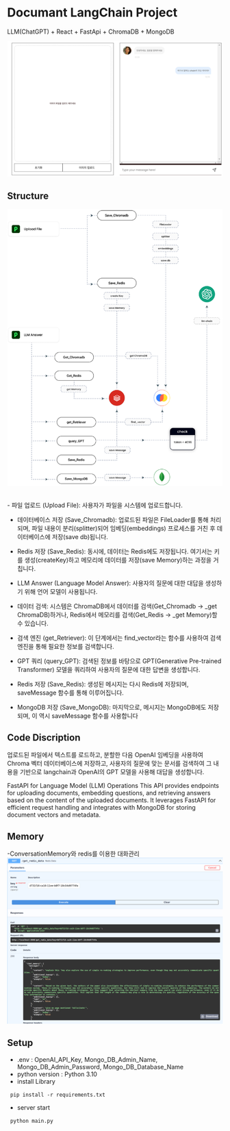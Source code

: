 # Documant LangChain Project
LLM(ChatGPT) + React + FastApi + ChromaDB + MongoDB

![Alt text](server/upload/sample2.png)

## Structure
![Alt text](server/upload/sample03.png)

<br/>
- 파일 업로드 (Upload File): 
사용자가 파일을 시스템에 업로드합니다.

- 데이터베이스 저장 (Save_Chromadb): 
업로드된 파일은 FileLoader를 통해 처리되며, 파일 내용이 분리(splitter)되어 임베딩(embeddings) 프로세스를 거친 후 데이터베이스에 저장(save db)됩니다.

- Redis 저장 (Save_Redis): 
동시에, 데이터는 Redis에도 저장됩니다. 여기서는 키를 생성(createKey)하고 메모리에 데이터를 저장(save Memory)하는 과정을 거칩니다.

- LLM Answer (Language Model Answer): 
사용자의 질문에 대한 대답을 생성하기 위해 언어 모델이 사용됩니다.

- 데이터 검색: 
시스템은 ChromaDB에서 데이터를 검색(Get_Chromadb -> _get ChromaDB)하거나, Redis에서 메모리를 검색(Get_Redis -> _get Memory)할 수 있습니다.

- 검색 엔진 (get_Retriever): 
이 단계에서는 find_vector라는 함수를 사용하여 검색 엔진을 통해 필요한 정보를 검색합니다.

- GPT 쿼리 (query_GPT): 
검색된 정보를 바탕으로 GPT(Generative Pre-trained Transformer) 모델을 쿼리하여 사용자의 질문에 대한 답변을 생성합니다.

- Redis 저장 (Save_Redis): 
생성된 메시지는 다시 Redis에 저장되며, saveMessage 함수를 통해 이루어집니다.

- MongoDB 저장 (Save_MongoDB): 
마지막으로, 메시지는 MongoDB에도 저장되며, 이 역시 saveMessage 함수를 사용합니다


## Code Discription
업로드된 파일에서 텍스트를 로드하고, 분할한 다음 OpenAI 임베딩을 사용하여 Chroma 벡터 데이터베이스에 저장하고, 사용자의 질문에 맞는 문서를 검색하여 그 내용을 기반으로 langchain과 OpenAI의 GPT 모델을 사용해 대답을 생성합니다.

FastAPI for Language Model (LLM) Operations
This API provides endpoints for uploading documents, embedding questions, and retrieving answers based on the content of the uploaded documents. It leverages FastAPI for efficient request handling and integrates with MongoDB for storing document vectors and metadata.

## Memory
-ConversationMemory와 redis를 이용한 대화관리<br/>
![Alt text](server/upload/sample4.png)


## Setup
- .env : OpenAI_API_Key, Mongo_DB_Admin_Name, Mongo_DB_Admin_Password, Mongo_DB_Database_Name  
- python version : Python 3.10
- install Library
```
 pip install -r requirements.txt
```
- server start
```
 python main.py
```